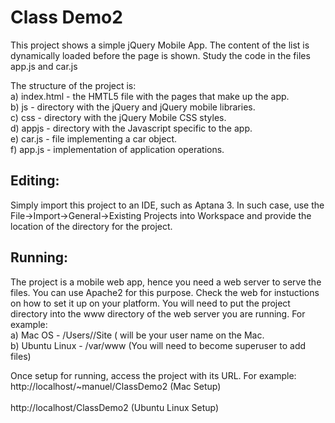 <h1>Class Demo2</h1>
This project shows a simple jQuery Mobile App. The content of the list
is dynamically loaded before the page is shown. Study the code in the 
files app.js and car.js <br/>

The structure of the project is: <br/>
a) index.html - the HMTL5 file with the pages that make up the app.<br/>
b) js - directory with the jQuery and jQuery mobile libraries.<br/>
c) css - directory with the jQuery Mobile CSS styles.<br/>
d) appjs - directory with the Javascript specific to the app.<br/>
e) car.js - file implementing a car object.<br/>
f) app.js - implementation of application operations. <br/>

<h2>Editing:</h2>
Simply import this project to an IDE, such as Aptana 3. In such case,
use the File->Import->General->Existing Projects into Workspace
and provide the location of the directory for the project.

<h2>Running:</h2>
The project is a mobile web app, hence you need a web server to serve the files. 
You can use Apache2 for this purpose. Check the web for instuctions on how to set it up on your platform. 
You will need to put the project directory into the www directory 
of the web server you are running. For example:<br/>
a) Mac OS - /Users/<username>/Site (<username> will be your user name on the Mac.<br/>
b) Ubuntu Linux - /var/www  (You will need to become superuser to add files)<br/>

Once setup for running, access the project with its URL. For example:<br/>
http://localhost/~manuel/ClassDemo2  (Mac Setup) <br/>
<br/>
http://localhost/ClassDemo2 (Ubuntu Linux Setup)
